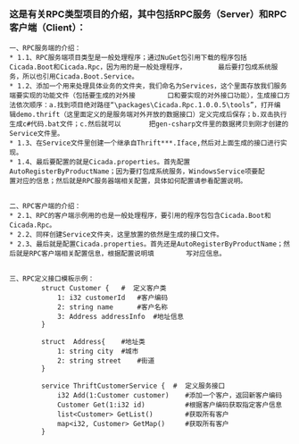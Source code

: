 
### 这是有关RPC类型项目的介绍，其中包括RPC服务（Server）和RPC客户端（Client）：
	一、RPC服务端的介绍：
	* 1.1、RPC服务端项目类型是一般处理程序；通过NuGet包引用下载的程序包括Cicada.Boot和Cicada.Rpc，因为用的是一般处理程序，        最后要打包成系统服务，所以也引用Cicada.Boot.Service。
	* 1.2、添加一个用来处理具体业务的文件夹，我们命名为Services，这个里面存放我们服务端要实现的功能文件（包括要生成的对外接        口和要实现的对外接口功能），生成接口方法依次顺序：a.找到项目绝对路径“\packages\Cicada.Rpc.1.0.0.5\tools”，打开编        辑demo.thrift（这里面定义的是服务端对外开放的数据接口）定义完成后保存；b.双击执行生成c#代码.bat文件；c.然后就可以       把gen-csharp文件里的数据拷贝到刚才创建的Service文件里。
	* 1.3、在Service文件里创建一个继承自Thrift***.Iface,然后对上面生成的接口进行实现。
	* 1.4、最后要配置的就是Cicada.properties。首先配置AutoRegisterByProductName；因为要打包成系统服务，WindowsService项要配        置对应的信息；然后就是RPC服务器端相关配置，具体如何配置请参看配置说明。
	
	
	二、RPC客户端的介绍：
	* 2.1、RPC的客户端示例用的也是一般处理程序，要引用的程序包包含Cicada.Boot和Cicada.Rpc。
	* 2.2、同样创建Service文件夹，这里放置的依然是生成的接口文件。
	* 2.3、最后就是配置Cicada.properties。首先还是AutoRegisterByProductName；然后就是RPC客户端相关配置信息，根据配置说明填        写对应信息。
		
		
	三、RPC定义接口模板示例：
			struct Customer {   #  定义客户类
				1: i32 customerId   #客户编码
				2: string name		#客户名称
				3: Address addressInfo	#地址信息
			}

			struct	Address{	#地址类
				1: string city	#城市
				2: string street	#街道
			}
			  
			service ThriftCustomerService {  #  定义服务接口
				i32 Add(1:Customer customer)	#添加一个客户，返回新客户编码
				Customer Get(1:i32 id)			#根据客户编码获取指定客户信息
				list<Customer> GetList()		#获取所有客户	
				map<i32, Customer> GetMap()		#获取所有客户	
			} 
		
